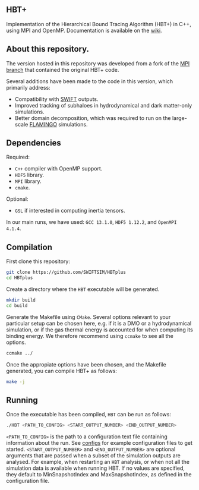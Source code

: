 ## HBT+

Implementation of the Hierarchical Bound Tracing Algorithm (HBT+) in C++, using MPI and OpenMP.
Documentation is available on the [wiki](https://github.com/Kambrian/HBT2/wiki).

## About this repository.

The version hosted in this repository was developed from a fork of the [MPI branch](https://github.com/Kambrian/HBTplus) that contained the original HBT+ code.

Several additions have been made to the code in this version, which primarily address:

 - Compatibility with [SWIFT](https://swift.strw.leidenuniv.nl/) outputs.
 - Improved tracking of subhaloes in hydrodynamical and dark matter-only simulations.
 - Better domain decomposition, which was required to run on the large-scale [FLAMINGO](https://flamingo.strw.leidenuniv.nl/) simulations.

## Dependencies

Required:

 - `C++` compiler with OpenMP support.
 - `HDF5` library.
 - `MPI` library.
 - `cmake`.

Optional:

 - `GSL` if interested in computing inertia tensors.

In our main runs, we have used: `GCC 13.1.0`, `HDF5 1.12.2`, and `OpenMPI 4.1.4`.

## Compilation

First clone this repository:
```bash
git clone https://github.com/SWIFTSIM/HBTplus
cd HBTplus
```

Create a directory where the `HBT` executable will be generated.
```bash
mkdir build
cd build
```

Generate the Makefile using `CMake`. Several options relevant to your particular setup
can be chosen here, e.g. if it is a DMO or a hydrodynamical simulation, or if the gas thermal energy 
is accounted for when computing its binding energy. We therefore recommend using `ccmake` to see all the options.
```bash
ccmake ../
```

Once the appropiate options have been chosen, and the Makefile generated, you can compile HBT+ as follows:
```bash
make -j
```

## Running

Once the executable has been compiled, `HBT` can be run as follows:
```bash
./HBT <PATH_TO_CONFIG> <START_OUTPUT_NUMBER> <END_OUTPUT_NUMBER>
```
`<PATH_TO_CONFIG>` is the path to a configuration text file containing information about the run. See [configs](configs) for 
example configuration files to get started. `<START_OUTPUT_NUMBER>` and `<END_OUTPUT_NUMBER>` are optional arguments that 
are passed when a subset of the simulation outputs are analysed. For example, when restarting an `HBT` analysis, or when
not all the simulation data is available when running HBT. If no values are specified, they default to MinSnapshotIndex and
MaxSnapshotIndex, as defined in the configuration file.
